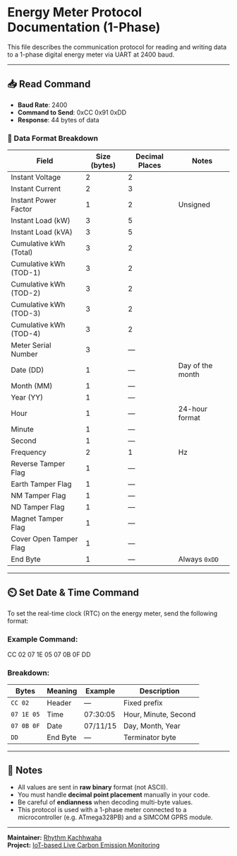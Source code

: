 # Energy Meter Protocol Documentation (1-Phase)

This file describes the communication protocol for reading and writing data to a 1-phase digital energy meter via UART at 2400 baud.

---

## 📥 Read Command

- **Baud Rate**: 2400
- **Command to Send**: 0xCC 0x91 0xDD
- **Response**: 44 bytes of data

### 🧾 Data Format Breakdown

| Field                          | Size (bytes) | Decimal Places | Notes                             |
|-------------------------------|--------------|----------------|-----------------------------------|
| Instant Voltage               | 2            | 2              |                                   |
| Instant Current               | 2            | 3              |                                   |
| Instant Power Factor          | 1            | 2              | Unsigned                          |
| Instant Load (kW)             | 3            | 5              |                                   |
| Instant Load (kVA)            | 3            | 5              |                                   |
| Cumulative kWh (Total)        | 3            | 2              |                                   |
| Cumulative kWh (TOD-1)        | 3            | 2              |                                   |
| Cumulative kWh (TOD-2)        | 3            | 2              |                                   |
| Cumulative kWh (TOD-3)        | 3            | 2              |                                   |
| Cumulative kWh (TOD-4)        | 3            | 2              |                                   |
| Meter Serial Number           | 3            | —              |                                   |
| Date (DD)                     | 1            | —              | Day of the month                  |
| Month (MM)                    | 1            | —              |                                   |
| Year (YY)                     | 1            | —              |                                   |
| Hour                          | 1            | —              | 24-hour format                    |
| Minute                        | 1            | —              |                                   |
| Second                        | 1            | —              |                                   |
| Frequency                     | 2            | 1              | Hz                                |
| Reverse Tamper Flag           | 1            | —              |                                   |
| Earth Tamper Flag             | 1            | —              |                                   |
| NM Tamper Flag                | 1            | —              |                                   |
| ND Tamper Flag                | 1            | —              |                                   |
| Magnet Tamper Flag            | 1            | —              |                                   |
| Cover Open Tamper Flag        | 1            | —              |                                   |
| End Byte                      | 1            | —              | Always `0xDD`                     |

---

## ⏲️ Set Date & Time Command

To set the real-time clock (RTC) on the energy meter, send the following format:

### Example Command:
CC 02 07 1E 05 07 0B 0F DD


### Breakdown:

| Bytes         | Meaning           | Example | Description              |
|---------------|-------------------|---------|--------------------------|
| `CC 02`       | Header            | —       | Fixed prefix             |
| `07 1E 05`    | Time              | 07:30:05| Hour, Minute, Second     |
| `07 0B 0F`    | Date              | 07/11/15| Day, Month, Year         |
| `DD`          | End Byte          | —       | Terminator byte          |

---

## 📝 Notes

- All values are sent in **raw binary** format (not ASCII).
- You must handle **decimal point placement** manually in your code.
- Be careful of **endianness** when decoding multi-byte values.
- This protocol is used with a 1-phase meter connected to a microcontroller (e.g. ATmega328PB) and a SIMCOM GPRS module.

---

**Maintainer:** [Rhythm Kachhwaha](https://github.com/Rhythm-Kachhwaha)  
**Project:** [IoT-based Live Carbon Emission Monitoring](https://github.com/Rhythm-Kachhwaha/Iot-based-Live-Carbon-emission-Monitoring)